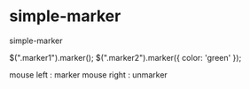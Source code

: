 # simple-marker
simple-marker

$(".marker1").marker();
$(".marker2").marker({ color: 'green' });

mouse left : marker
mouse right : unmarker

